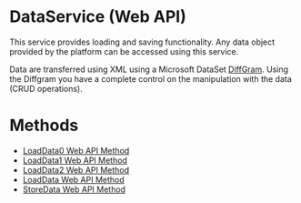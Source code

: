 # DataService (Web API)

This service provides loading and saving functionality. Any data object provided by the platform can be accessed using this service.

Data are transferred using XML using a Microsoft DataSet [DiffGram](http://msdn.microsoft.com/en-us/library/ms172088.aspx). Using the Diffgram you have a complete control on the manipulation with the data (CRUD operations).

# Methods

-   [LoadData0 Web API Method](/t/LoadData0-Web-API-Method)
-   [LoadData1 Web API Method](/t/LoadData1-Web-API-Method)
-   [LoadData2 Web API Method](/t/LoadData2-Web-API-Method)
-   [LoadData Web API Method](/t/LoadData-Web-API-Method)
-   [StoreData Web API Method](/t/StoreData-Web-API-Method)
